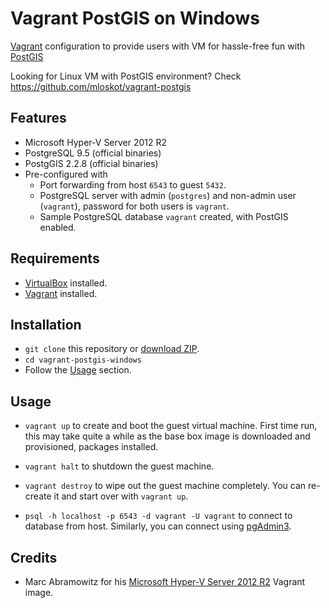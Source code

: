 # Vagrant PostGIS on Windows

[Vagrant](https://www.vagrantup.com/) configuration to provide users with
VM for hassle-free fun with [PostGIS](http://postgis.net)

Looking for Linux VM with PostGIS environment? Check https://github.com/mloskot/vagrant-postgis

## Features

* Microsoft Hyper-V Server 2012 R2
* PostgreSQL 9.5 (official binaries)
* PostgGIS 2.2.8 (official binaries)
* Pre-configured with
  * Port forwarding from host `6543` to guest `5432`.
  * PostgreSQL server with admin (`postgres`) and non-admin user (`vagrant`), password for both users is `vagrant`.
  * Sample PostgreSQL database `vagrant`  created, with PostGIS enabled.

## Requirements

* [VirtualBox](https://www.virtualbox.org/) installed.
* [Vagrant](https://www.vagrantup.com/downloads.html) installed.

## Installation

* `git clone` this repository or [download ZIP](https://github.com/mloskot/vagrant-postgis-windows/archive/master.zip).
* `cd vagrant-postgis-windows`
* Follow the [Usage](#usage) section.

## Usage
  
* `vagrant up` to create and boot the guest virtual machine.
First time run, this may take quite a while as the base box image is downloaded
and provisioned, packages installed.

* `vagrant halt` to shutdown the guest machine.

* `vagrant destroy` to wipe out the guest machine completely.
You can re-create it and start over with `vagrant up`.

* `psql -h localhost -p 6543 -d vagrant -U vagrant` to connect to database from host. Similarly, you can connect using [pgAdmin3](http://www.postgresql.org/ftp/pgadmin3/). 

## Credits

* Marc Abramowitz for his [Microsoft Hyper-V Server 2012 R2](https://github.com/msabramo/vagrant_hyperv_server_free) Vagrant image.
